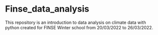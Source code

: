 # Finse_data_analysis
This repository is an introduction to data analysis on climate data with python created for FINSE Winter school from 20/03/2022 to 26/03/2022.
